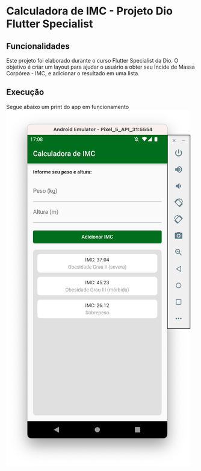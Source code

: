 # Calculadora de IMC - Projeto Dio Flutter Specialist

## Funcionalidades

Este projeto foi elaborado durante o curso Flutter Specialist da Dio. O objetivo é criar um layout para ajudar o usuário a obter seu Íncide de Massa Corpórea - IMC, e adicionar o resultado em uma lista.

## Execução
Segue abaixo um print do app em funcionamento
![Screen](./screens/screen1.png)
